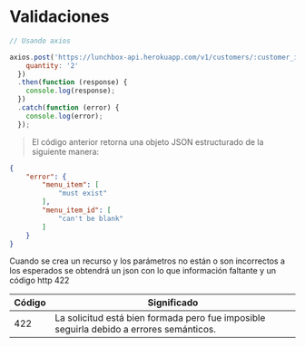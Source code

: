 # Validaciones

```javascript
// Usando axios

axios.post('https://lunchbox-api.herokuapp.com/v1/customers/:customer_id/orders',  {
    quantity: '2'
  })
  .then(function (response) {
    console.log(response);
  })
  .catch(function (error) {
    console.log(error);
  });
```
> El código anterior retorna una objeto JSON estructurado de la siguiente manera:

```json
{
	"error": {
		"menu_item": [
			"must exist"
		],
		"menu_item_id": [
			"can't be blank"
		]
	}
}
```

Cuando se crea un recurso y los parámetros no están o son incorrectos a los esperados se obtendrá un json con lo que información faltante y un código http  422

Código | Significado
---------- | -------
422 | La solicitud está bien formada pero fue imposible seguirla debido a errores semánticos.

